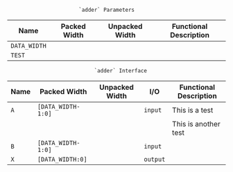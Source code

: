                            `adder` Parameters                            
                                                                         
| Name         | Packed Width | Unpacked Width | Functional Description |
|--------------|--------------|----------------|------------------------|
| `DATA_WIDTH` |              |                |                        |
| `TEST`       |              |                |                        |
                                                                         
                                `adder` Interface                                 
                                                                                  
| Name | Packed Width       | Unpacked Width | I/O      | Functional Description |
|------|--------------------|----------------|----------|------------------------|
| `A`  | `[DATA_WIDTH-1:0]` |                | `input`  | This is a test         |
|      |                    |                |          | This is another test   |
| `B`  | `[DATA_WIDTH-1:0]` |                | `input`  |                        |
| `X`  | `[DATA_WIDTH:0]`   |                | `output` |                        |
                                                                                  
